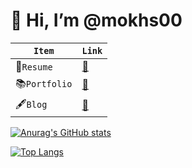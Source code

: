 
# 👋 Hi, I’m @mokhs00 

| `Item` | `Link` |
|---|---|
|📄`Resume`|[💾](https://www.notion.so/mokhs/aedf9020b5274a4eb57ff653528b4574)|
|📚`Portfolio`|[💾](https://www.notion.so/mokhs/f796be4e5038427f858cbb498eb57761)|
|🖋`Blog`|[💾](https://rnokhs.tistory.com/)|
    

[![Anurag's GitHub stats](https://github-readme-stats.vercel.app/api?username=mokhs00)](https://github.com/anuraghazra/github-readme-stats)

[![Top Langs](https://github-readme-stats.vercel.app/api/top-langs/?username=mokhs00&layout=compact&theme=dracula)](https://github.com/anuraghazra/github-readme-stats)
